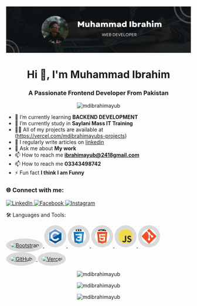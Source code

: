 ![logo](https://github.com/MDIbrahimAyub/MDIbrahimAyub/blob/main/Muhammad%20Ibrahim.png)
<h1 align="center">Hi 👋, I'm Muhammad Ibrahim</h1> <h3 align="center">A Passionate Frontend Developer From Pakistan</h3> <p align="center"> <img src="https://komarev.com/ghpvc/?username=mdibrahimayub&label=Profile%20views&color=0e75b6&style=flat" alt="mdibrahimayub" /> </p>

- 🌱 I’m currently learning **BACKEND DEVELOPMENT**
- 🤝 I’m currently study in **Saylani Mass IT Training**
- 👨‍💻 All of my projects are available at (https://vercel.com/mdibrahimayubs-projects)
- 📝 I regularly write articles on [linkedin](linkedin)
- 💬 Ask me about **My work**
- 📫 How to reach me **ibrahimayub@2418gmail.com**
- 📫 How to reach me **03343498742**
- ⚡ Fun fact **I think I am Funny**

<h3 align="left">🌐 Connect with me:</h3> <p align="left"> <a href="https://www.linkedin.com/in/muhammad-ibrahim-ayub/" target="_blank"> <img src="https://raw.githubusercontent.com/rahuldkjain/github-profile-readme-generator/master/src/images/icons/Social/linked-in-alt.svg" alt="LinkedIn" height="30" width="40" /> </a> <a href="https://www.facebook.com/profile.php?id=100077727872198" target="_blank"> <img src="https://raw.githubusercontent.com/rahuldkjain/github-profile-readme-generator/master/src/images/icons/Social/facebook.svg" alt="Facebook" height="30" width="40" /> </a> <a href="https://www.instagram.com/ibr_ahim_54/" target="_blank"> <img src="https://raw.githubusercontent.com/rahuldkjain/github-profile-readme-generator/master/src/images/icons/Social/instagram.svg" alt="Instagram" height="30" width="40" /> </a> </p>

🛠️ Languages and Tools:
<p align="left"> <a href="https://getbootstrap.com" target="_blank" rel="noreferrer"> <img src="https://encrypted-tbn0.gstatic.com/images?q=tbn:ANd9GcQAjBk613yaZ_qm31ZcS9e5zYf2JFcLXPkOZQ&s" alt="Bootstrap" width="40" height="40" style="background-color:#dadada; border-radius:50%; padding:10px; object-fit:contain;" /> </a> <a href="https://www.cprogramming.com/" target="_blank" rel="noreferrer"> <img src="https://raw.githubusercontent.com/devicons/devicon/master/icons/c/c-original.svg" alt="C" width="40" height="40" style="background-color:#dadada; border-radius:50%; padding:10px; object-fit:contain;" /> </a> <a href="https://www.w3schools.com/css/" target="_blank" rel="noreferrer"> <img src="https://raw.githubusercontent.com/devicons/devicon/master/icons/css3/css3-original-wordmark.svg" alt="CSS3" width="40" height="40" style="background-color:#dadada; border-radius:50%; padding:10px; object-fit:contain;" /> </a> <a href="https://www.w3.org/html/" target="_blank" rel="noreferrer"> <img src="https://raw.githubusercontent.com/devicons/devicon/master/icons/html5/html5-original-wordmark.svg" alt="HTML5" width="40" height="40" style="background-color:#dadada; border-radius:50%; padding:10px; object-fit:contain;" /> </a> <a href="https://developer.mozilla.org/en-US/docs/Web/JavaScript" target="_blank" rel="noreferrer"> <img src="https://raw.githubusercontent.com/devicons/devicon/master/icons/javascript/javascript-original.svg" alt="JavaScript" width="40" height="40" style="background-color:#dadada; border-radius:50%; padding:10px; object-fit:contain;" /> </a> <a href="https://git-scm.com/" target="_blank" rel="noreferrer"> <img src="https://raw.githubusercontent.com/devicons/devicon/master/icons/git/git-original.svg" alt="Git" width="40" height="40" style="background-color:#dadada; border-radius:50%; padding:10px; object-fit:contain;" /> </a> <a href="https://github.com/" target="_blank" rel="noreferrer"> <img src="https://encrypted-tbn0.gstatic.com/images?q=tbn:ANd9GcSbqj9Ii13d6hx5a9kyLnC5A8A96LDSaSZv_w&s" alt="GitHub" width="40" height="40" style="background-color:#dadada; border-radius:50%; padding:10px; object-fit:contain;" /> </a> <a href="https://vercel.com/" target="_blank" rel="noreferrer"> <img src="https://encrypted-tbn0.gstatic.com/images?q=tbn:ANd9GcRkAuKrVgOa4BJxUnH4gdJ5TV0m2IFEMjLJ2g&s" alt="Vercel" width="40" height="40" style="background-color:#dadada; border-radius:50%; padding:10px; object-fit:contain;" /> </a> </p>



<p align="center"> <img src="https://github-readme-stats.vercel.app/api/top-langs?username=mdibrahimayub&show_icons=true&locale=en&layout=compact" alt="mdibrahimayub" /> </p> <p align="center"> <img src="https://github-readme-stats.vercel.app/api?username=mdibrahimayub&show_icons=true&locale=en" alt="mdibrahimayub" /> </p> <p align="center"> <img src="https://github-readme-streak-stats.herokuapp.com/?user=mdibrahimayub&" alt="mdibrahimayub" /> </p>
